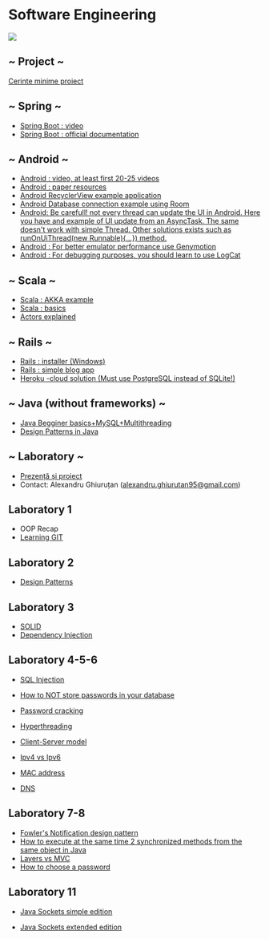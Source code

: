 # Software Engineering

[![](https://image.ibb.co/ez4RJ0/SE-Alex.png)]()


## ~ Project ~
 [Cerinte minime proiect](https://docs.google.com/document/d/1MohaGTt_YpdC0vEFwDmlmG4wpHiU-lFhbN0coLjCw6o/edit?usp=sharing)
  ## ~ Spring ~
  - [Spring Boot : video](https://www.youtube.com/watch?v=M1niptdxtIM&list=PLs5n5nYB22fI83_UAFbPLC-Mg9Uc6jeU4)
  - [Spring Boot : official documentation](https://spring.io/guides)

  ## ~ Android ~
  - [Android : video, at least first 20-25 videos](https://www.youtube.com/playlist?list=PL6gx4Cwl9DGBsvRxJJOzG4r4k_zLKrnxl)
  - [Android : paper resources](http://www.vogella.com/tutorials/android.html)
  - [Android RecyclerView example application](https://www.androidhive.info/2016/01/android-working-with-recycler-view/)
  - [Android Database connection example using Room](https://medium.freecodecamp.org/room-sqlite-beginner-tutorial-2e725e47bfab)
  - [Android: Be carefull! not every thread can update the UI in Android. Here you have and example of UI update from an AsyncTask. The same doesn't work with simple Thread. Other solutions exists such as runOnUiThread(new Runnable){...}) method. ](https://stackoverflow.com/questions/23978400/how-to-update-ui-from-asynctask)
  - [Android : For better emulator performance use Genymotion](https://www.genymotion.com/)
  - [Android : For debugging purposes, you should learn to use LogCat](https://youtu.be/Jo7Gv6NUj3g)

  ## ~ Scala ~
  - [Scala : AKKA example](https://doc.akka.io/docs/akka/2.0/intro/getting-started-first-scala.html)
  - [Scala : basics](https://youtu.be/DzFt0YkZo8M)
  - [Actors explained](https://youtu.be/ELwEdb_pD0k)

 ## ~ Rails ~
 - [Rails : installer (Windows)](http://railsinstaller.org/en)
 - [Rails : simple blog app](https://guides.rubyonrails.org/v5.1/getting_started.html)
 - [Heroku -cloud solution (Must use PostgreSQL instead of SQLite!)](https://devcenter.heroku.com/articles/getting-started-with-rails5)
 
 ## ~ Java (without frameworks) ~
 - [Java Begginer basics+MySQL+Multithreading](https://www.youtube.com/user/caveofprogramming/playlists)
 - [Design Patterns in Java](https://youtu.be/aKbSlgi5h68)


## ~ Laboratory ~
- [Prezență și proiect](https://docs.google.com/spreadsheets/d/1Dth0X-8L1gzpurJzPNtKWvXf09LUVZn_GpUZnoEERQw/edit?usp=sharing)
- Contact: Alexandru Ghiuruțan (alexandru.ghiurutan95@gmail.com)

## Laboratory 1
- OOP Recap
- [Learning GIT](https://www.codecademy.com/learn/learn-git)
## Laboratory 2
- [Design Patterns](https://refactoring.guru/design-patterns)
## Laboratory 3
- [SOLID](https://hackernoon.com/solid-principles-made-easy-67b1246bcdf)
- [Dependency Injection](https://www.youtube.com/watch?v=oK_XtfXPkqw)

## Laboratory 4-5-6
- [SQL Injection](https://youtu.be/_jKylhJtPmI)

- [How to NOT store passwords in your database](https://youtu.be/8ZtInClXe1Q)

- [Password cracking](https://www.youtube.com/watch?v=7U-RbOKanYs)

- [Hyperthreading](https://youtu.be/wnS50lJicXc)

- [Client-Server model](https://youtu.be/L5BlpPU_muY)

- [Ipv4 vs Ipv6](https://youtu.be/aor29pGhlFE)

- [MAC address](https://youtu.be/UrG7RTWIJak)

- [DNS](https://youtu.be/Rck3BALhI5c)

## Laboratory 7-8
- [Fowler's Notification design pattern](https://martinfowler.com/eaaDev/Notification.html)
- [How to execute at the same time 2 synchronized methods from the same object in Java](https://stackoverflow.com/questions/15438727/if-i-synchronized-two-methods-on-the-same-class-can-they-run-simultaneously)
- [Layers vs MVC](https://stackoverflow.com/questions/10739914/what-is-the-difference-between-3-tier-architecture-and-a-mvc)
- [How to choose a password](https://youtu.be/3NjQ9b3pgIg)

## Laboratory 11
- [Java Sockets simple edition](https://www.baeldung.com/a-guide-to-java-sockets)

- [Java Sockets extended edition](https://www.javaworld.com/article/2077322/core-java/core-java-sockets-programming-in-java-a-tutorial.html)
